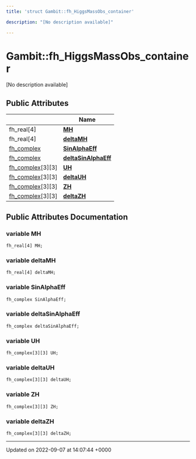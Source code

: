```yaml
---
title: 'struct Gambit::fh_HiggsMassObs_container'

description: "[No description available]"

---
```


# Gambit::fh_HiggsMassObs_container



[No description available]

## Public Attributes

|                | Name           |
| -------------- | -------------- |
| fh_real[4] | **[MH](/documentation/code/classes/structgambit_1_1fh__higgsmassobs__container/#variable-mh)**  |
| fh_real[4] | **[deltaMH](/documentation/code/classes/structgambit_1_1fh__higgsmassobs__container/#variable-deltamh)**  |
| [fh_complex](/documentation/code/classes/classgambit_1_1fcomplext/) | **[SinAlphaEff](/documentation/code/classes/structgambit_1_1fh__higgsmassobs__container/#variable-sinalphaeff)**  |
| [fh_complex](/documentation/code/classes/classgambit_1_1fcomplext/) | **[deltaSinAlphaEff](/documentation/code/classes/structgambit_1_1fh__higgsmassobs__container/#variable-deltasinalphaeff)**  |
| [fh_complex](/documentation/code/classes/classgambit_1_1fcomplext/)[3][3] | **[UH](/documentation/code/classes/structgambit_1_1fh__higgsmassobs__container/#variable-uh)**  |
| [fh_complex](/documentation/code/classes/classgambit_1_1fcomplext/)[3][3] | **[deltaUH](/documentation/code/classes/structgambit_1_1fh__higgsmassobs__container/#variable-deltauh)**  |
| [fh_complex](/documentation/code/classes/classgambit_1_1fcomplext/)[3][3] | **[ZH](/documentation/code/classes/structgambit_1_1fh__higgsmassobs__container/#variable-zh)**  |
| [fh_complex](/documentation/code/classes/classgambit_1_1fcomplext/)[3][3] | **[deltaZH](/documentation/code/classes/structgambit_1_1fh__higgsmassobs__container/#variable-deltazh)**  |

## Public Attributes Documentation

### variable MH

```
fh_real[4] MH;
```


### variable deltaMH

```
fh_real[4] deltaMH;
```


### variable SinAlphaEff

```
fh_complex SinAlphaEff;
```


### variable deltaSinAlphaEff

```
fh_complex deltaSinAlphaEff;
```


### variable UH

```
fh_complex[3][3] UH;
```


### variable deltaUH

```
fh_complex[3][3] deltaUH;
```


### variable ZH

```
fh_complex[3][3] ZH;
```


### variable deltaZH

```
fh_complex[3][3] deltaZH;
```


-------------------------------

Updated on 2022-09-07 at 14:07:44 +0000